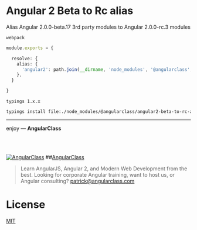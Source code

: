 # Angular 2 Beta to Rc alias
Alias Angular 2.0.0-beta.17 3rd party modules to Angular 2.0.0-rc.3 modules


`webpack`
```typescript
module.exports = {

  resolve: {
    alias: {
      'angular2': path.join(__dirname, 'node_modules', '@angularclass', 'angular2-beta-to-rc-alias', 'dist', 'beta-17'),
    },
  }

}
```

`typings 1.x.x`
```bash
typings install file:./node_modules/@angularclass/angular2-beta-to-rc-alias/src/beta-17/typings.d.ts --global --save
```

___

enjoy — **AngularClass**

<br><br>

[![AngularClass](https://cloud.githubusercontent.com/assets/1016365/9863770/cb0620fc-5af7-11e5-89df-d4b0b2cdfc43.png  "Angular Class")](https://angularclass.com)
##[AngularClass](https://angularclass.com)
> Learn AngularJS, Angular 2, and Modern Web Development from the best.
> Looking for corporate Angular training, want to host us, or Angular consulting? patrick@angularclass.com

# License
 [MIT](/LICENSE)
